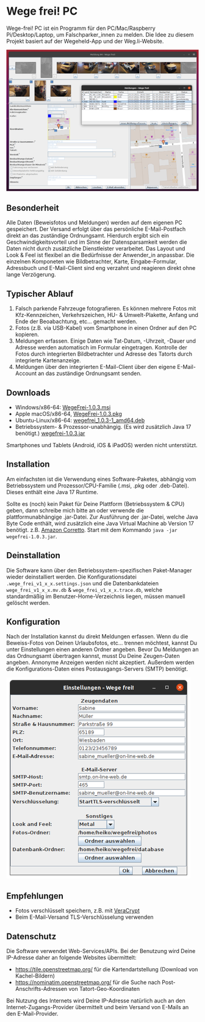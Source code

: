 # Wege frei! PC

Wege-frei! PC ist ein Programm für den PC/Mac/Raspberry Pi/Desktop/Laptop, um Falschparker_innen zu melden. Die Idee zu diesem Projekt basiert auf der Wegeheld-App und der Weg.li-Website.

![Screenshot](doc/screenshot1.png)

## Besonderheit

Alle Daten (Beweisfotos und Meldungen) werden auf dem eigenen PC gespeichert. Der Versand erfolgt über das persönliche E-Mail-Postfach direkt an das zuständige Ordnungsamt. Hierdurch ergibt sich ein Geschwindigkeitsvorteil und im Sinne der Datensparsamkeit werden die Daten nicht durch zusätzliche Dienstleister verarbeitet. Das Layout und Look & Feel ist flexibel an die Bedürfnisse der Anwender_in anpassbar.
Die einzelnen Komponeten wie Bildbetrachter, Karte, Eingabe-Formular, Adressbuch und E-Mail-Client sind eng verzahnt und reagieren direkt ohne lange Verzögerung.

## Typischer Ablauf

 1. Falsch parkende Fahrzeuge fotografieren. Es können mehrere Fotos mit Kfz-Kennzeichen, Verkehrszeichen, HU- & Umwelt-Plakette, Anfang und Ende der Beoabachtung, etc... gemacht werden.
 1. Fotos (z.B. via USB-Kabel) vom Smartphone in einen Ordner auf den PC kopieren.
 1. Meldungen erfassen. Einige Daten wie Tat-Datum, -Uhrzeit, -Dauer und Adresse werden automatisch im Formular eingetragen. Kontrolle der Fotos durch integrierten Bildbetrachter und Adresse des Tatorts durch integrierte Kartenanzeige.
 1. Meldungen über den integrierten E-Mail-Client über den eigene E-Mail-Account an das zuständige Ordnungsamt senden.
 
## Downloads

 * Windows/x86-64: [WegeFrei-1.0.3.msi](https://www.heikozelt.de/wegefrei/download/WegeFrei-1.0.3.msi)
 * Apple macOS/x86-64, [WegeFrei-1.0.3.pkg](https://www.heikozelt.de/wegefrei/download/WegeFrei-1.0.3.pkg)
 * Ubuntu-Linux/x86-64: [wegefrei_1.0.3-1_amd64.deb](https://www.heikozelt.de/wegefrei/download/wegefrei_1.0.3-1_amd64.deb)
 * Betriebssystem- & Prozessor-unabhängig. (Es wird zusätzlich Java 17 benötigt.) [wegefrei-1.0.3.jar](https://www.heikozelt.de/wegefrei/download/wegefrei-1.0.3.jar)
   
Smartphones und Tablets (Android, iOS & iPadOS) werden nicht unterstützt.
 
## Installation

Am einfachsten ist die Verwendung eines Software-Paketes, abhängig vom Betriebssystem und Prozessor/CPU-Familie (.msi, .pkg oder .deb-Datei). Dieses enthält eine Java 17 Runtime.

Sollte es (noch) kein Paket für Deine Plattform (Betriebssystem & CPU) geben, dann schreibe mich bitte an oder verwende die plattformunabhängige .jar-Datei.
Zur Ausführung der .jar-Datei, welche Java Byte Code enthält, wird zusätzlich eine Java Virtual Machine ab Version 17 benötigt. z.B. [Amazon Corretto](https://docs.aws.amazon.com/corretto/latest/corretto-17-ug/downloads-list.html). Start mit dem Kommando `java -jar wegefrei-1.0.3.jar`.

## Deinstallation

Die Software kann über den Betriebssystem-spezifischen Paket-Manager wieder deinstalliert werden.
Die Konfigurationsdatei `.wege_frei_v1_x_x.settings.json` und die Datenbankdateien `wege_frei_v1_x_x.mv.db` & `wege_frei_v1_x_x.trace.db`,
welche standardmäßig im Benutzer-Home-Verzeichnis liegen, müssen manuell gelöscht werden.

## Konfiguration

Nach der Installation kannst du direkt Meldungen erfassen. Wenn du die Beweiss-Fotos von Deinen Urlaubsfotos, etc... trennen möchtest, kannst Du unter Einstellungen einen anderen Ordner angeben. Bevor Du Meldungen an das Ordnungsamt übertragen kannst, musst Du Deine Zeugen-Daten angeben. Annonyme Anzeigen werden nicht akzeptiert. Außerdem werden die Konfigurations-Daten eines Postausgangs-Servers (SMTP) benötigt.

![Screenshot Einstellungen](doc/screenshot_settings.png)


## Empfehlungen

 * Fotos verschlüsselt speichern, z.B. mit [VeraCrypt](https://veracrypt.fr/)
 * Beim E-Mail-Versand TLS-Verschlüsselung verwenden
 
## Datenschutz

Die Software verwendet Web-Services/APIs. Bei der Benutzung wird Deine IP-Adresse daher an folgende Websites übermittelt:
 * https://tile.openstreetmap.org/ für die Kartendartstellung (Download von Kachel-Bildern)
 * https://nominatim.openstreetmap.org/ für die Suche nach Post-Anschrifts-Adressen von Tatort-Geo-Koordinaten

Bei Nutzung des Internets wird Deine IP-Adresse natürlich auch an den Internet-Zugangs-Provider übermittelt und beim Versand von E-Mails an den E-Mail-Provider.
